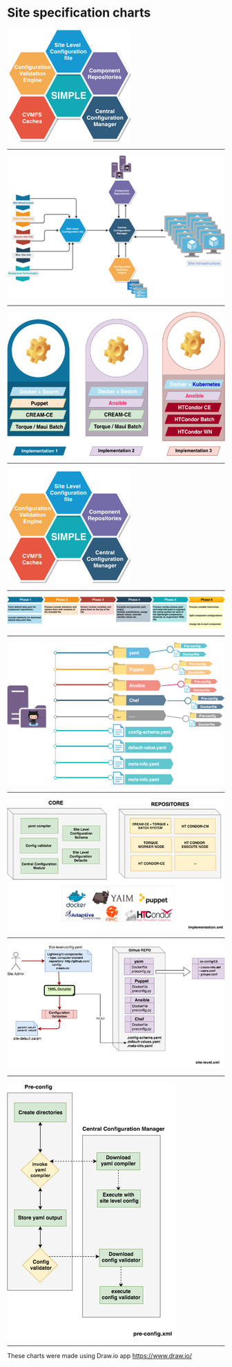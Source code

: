 # Site specification charts


<img src="Simple-Schema.png">

---
<img src="specification_v2.png">

---
<img src="Implementation_scenario_v2.png">

---
<img src="Simple-Schema.png">

---
<img src="Compiler.png">

---
<img src="repo_structure.png">

---
<img src="Implementation.png">

---
<img src="site-level.png">

---
<img src="pre-config.png">

---

These charts were made using Draw.io app <https://www.draw.io/>
